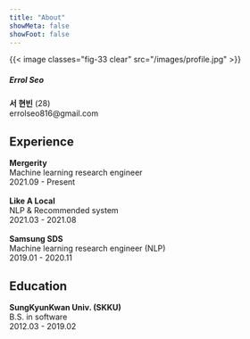 ```yaml
---
title: "About"
showMeta: false
showFoot: false
---
```

{{< image classes="fig-33 clear" src="/images/profile.jpg" >}}

##### Errol Seo
**서 현빈** (28)\
errolseo816\@gmail.com

## Experience
**Mergerity**  
Machine learning research engineer  
2021.09 - Present  
\
**Like A Local**  
NLP & Recommended system  
2021.03 - 2021.08  
\
**Samsung SDS**  
Machine learning research engineer (NLP)  
2019.01 - 2020.11

## Education
**SungKyunKwan Univ. (SKKU)**  
B.S. in software  
2012.03 - 2019.02
